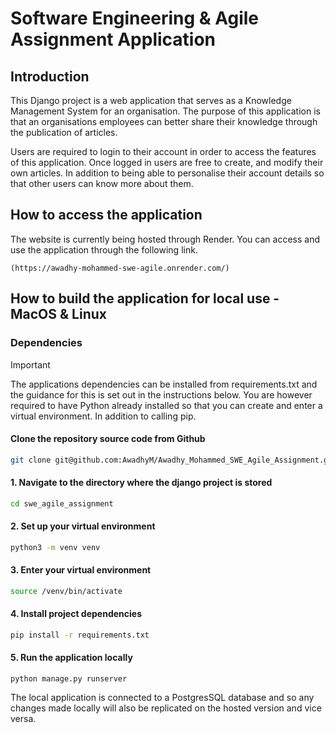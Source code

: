 # Software Engineering & Agile Assignment Application

## Introduction

This Django project is a web application that serves as a Knowledge Management
System for an organisation. The purpose of this application is that an organisations
employees can better share their knowledge through the publication of articles.

Users are required to login to their account in order to access the features of this
application. Once logged in users are free to create, and modify their own articles.
In addition to being able to personalise their account details so that other users can
know more about them.

## How to access the application

The website is currently being hosted through Render. You can access and use the application through the following link.

`(https://awadhy-mohammed-swe-agile.onrender.com/)`


## How to build the application for local use - MacOS & Linux

### Dependencies
>[!IMPORTANT]
>The applications dependencies can be installed from requirements.txt and the guidance for this is set out in the instructions below.
You are however required to have Python already installed so that you can create and enter a virtual environment. In addition to calling pip.

#### Clone the repository source code from Github

```sh
git clone git@github.com:AwadhyM/Awadhy_Mohammed_SWE_Agile_Assignment.git
```

#### 1. Navigate to the directory where the django project is stored
```sh
cd swe_agile_assignment
```

#### 2. Set up your virtual environment
```sh
python3 -m venv venv
```

#### 3. Enter your virtual environment
```sh
source /venv/bin/activate
```

#### 4. Install project dependencies
```sh
pip install -r requirements.txt
```

#### 5. Run the application locally
```
python manage.py runserver
```

The local application is connected to a PostgresSQL database and so any changes made locally
will also be replicated on the hosted version and vice versa.
